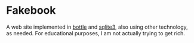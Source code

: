 # Fakebook

A web site implemented in [bottle](http://bottlepy.org/) and [sqlite3](http://www.sqlite.org/), also using other technology, as needed. For educational purposes, I am not actually trying to get rich.
